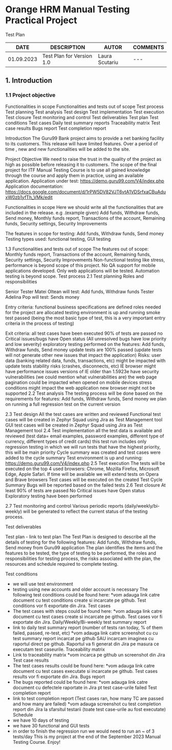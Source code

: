    # Orange HRM Manual Testing Practical Project
Test Plan 

| DATE| DESCRIPTION | AUTOR | COMMENTS |
| --- | --- | --- | --- |
| 01.09.2023| Test Plan for Version 1.0 | Laura Scutariu | --- |

## 1. Introduction
### 1.1 Project objective
Functionalities in scope
Functionalities and tests out of scope
Test process
Test planning
Test analysis
Test design
Test implementation
Test execution
Test closure
Test monitoring and control
Test deliverables
Test plan
Test conditions
Test cases
Daily test summary reports
Traceability matrix
Test case results
Bugs report
Test completion report


Introduction
The Guru99 Bank project aims to provide a net banking facility to its customers.
This release will have limited features. Over a period of time , new and new functionalities will be added to the site.

 Project Objective
We need to raise the trust in the quality of the project as high as possible before releasing it to customers.
The scope of the final project for ITF Manual Testing Course is to use all gained knowledge through the course and apply them in practice, using an available application. 
Application under test: https://demo.guru99.com/V4/index.php 
Application documentation:  https://docs.google.com/document/d/1rPW5DV82VJT6vtA1VDSrfxaCBuAduxW0zb1yfTh_VMk/edit 

  Functionalities in scope
Here we should write all the functionalities that are included in the release.
e.g .(example given) Add funds, Withdraw funds, Send money, Monthly funds report, Transactions of the account, Remaining funds, Security settings, Security Improvements

The features in scope for testing: Add funds, Withdraw funds, Send money
Testing types used: functional testing, GUI testing


1.3 Functionalities and tests out of scope
The features out of scope: Monthly funds report, Transactions of the account, Remaining funds, Security settings, Security Improvements
Non-functional testing like stress, performance is beyond scope of this project.
No QA support for mobile applications developed. Only web applications will be tested.
Automation testing is beyond scope.
Test process
2.1   Test planning
Roles and responsibilities

Senior Tester
Matei Oltean
will test: Add funds, Withdraw funds
Tester
Adelina Pop
will test: Sends money


Entry criteria:
functional business specifications are defined
roles needed for the project are allocated
testing environment is up and running
smoke test passed (being the most basic type of test, this is a very important entry criteria in the process of testing)

Exit criteria:
all test cases have been executed 
90% of tests are passed
no Critical issues/bugs have Open status (All unresolved bugs have low priority and low severity)
exploratory testing performed on the features: Add funds, Withdraw funds, Send money
update tests are 100% passed (update tests will not generate other new issues that impact the application)
Risks:
user data (banking related data, funds, transactions, etc) might be impacted with update tests
stability risks (crashes, disconnects, etc)
IE browser might have performance issues
versions of IE older than 1.5923e have security vulnerabilities (we could mention what vulnerabilities are)
the web page pagination could be impacted when opened on mobile devices
stress conditions might impact the web application
new browser might not be supported 
2.2 Test analysis 
The testing process will be done based on the requirements for features: Add funds, Withdraw funds, Send money
we plan on running a full regression test on the current version

2.3 Test design
All the test cases are written and reviewed 
Functional test cases will be created in Zephyr Squad using Jira as Test Management tool
GUI test cases will be created in Zephyr Squad using Jira as Test Management tool
2.4 Test implementation
all the test data is available and reviewed (test data= email examples, password examples, different type of currency, different types of credit cards)
this test run includes only regression testing in which we will run tests that have the highest priority, this will be main priority
Cycle summary was created and test cases were added to the cycle summary 
Test environment is up and running: https://demo.guru99.com/V4/index.php 
2.5 Test execution
The tests will be executed on the top 4 used browsers: Chrome, Mozilla Firefox, Microsoft Edge, Apple Safari. If time will be available we will extend tests on Opera and Brave browsers
Test cases will be executed on the created Test Cycle Summary
Bugs will be reported based on the failed tests
2.6 Test closure
At least 90% of tests are passed
No Critical issues have Open status
Exploratory testing have been performed

2.7 Test monitoring and control
Various periodic reports (daily/weekly/bi-weekly) will be generated to reflect the current status of the testing process. 

Test deliverables	

  Test plan - link to test plan
The Test Plan is designed to describe all the details of testing for the following features: Add funds, Withdraw funds, Send money from Guru99 application
The plan identifies the items and the features to be tested, the type of testing to be performed, the roles and responsibilities for testing process, the risks associated with the plan, the resources and schedule required to complete testing. 

  Test conditions 
 -  we will use test environment
 - testing using new accounts and older account is necessary
The following test conditions could be found here: *vom adauga link catre document cu test conditions create si incarcate pe github. Test conditions vor fi exportate din Jira.
  Test cases
 - The test cases with steps could be found here: *vom adauga link catre document cu test cases create si incarcate pe github. Test cases vor fi exportate din Jira. 
  Daily/Weekly/Bi-weekly test summary report
 - link to daily test summary report (number of tests ran today, % of them failed, passed, re-test, etc) *vom adauga link catre screenshot cu cu test summary report incarcat pe github SAU incarcam imaginea cu raportul direct pe github. Raportul va fi generat din Jira pe masura ce executam test caseurile. 
  Traceability matrix
 - Link to traceability matrix *vom incarca pe github un screenshot din Jira
  Test case results
 -  The test cases results could be found here: *vom adauga link catre document cu test cases executate si incarcate pe github. Test cases results vor fi exportate din Jira. 
  Bugs report
 - The bugs reported could be found here: *vom adauga link catre document cu defectele raportate in Jira pt test case-urile failed 
  Test completion report
 - link to test completion report (Test cases ran, how many TC are passed and how many are failed)
   *vom adauga screenshot cu test completion report din Jira la sfarsitul testarii (toate test case-urile au fost executate)
  Schedule
 - we have 10 days of testing
 - we have 30 functional and GUI tests
 - in order to finish the regression run we would need to run an ~ of 3 tests/day
This is my project at the end of the September 2023 Manual Testing Course. Enjoy!
